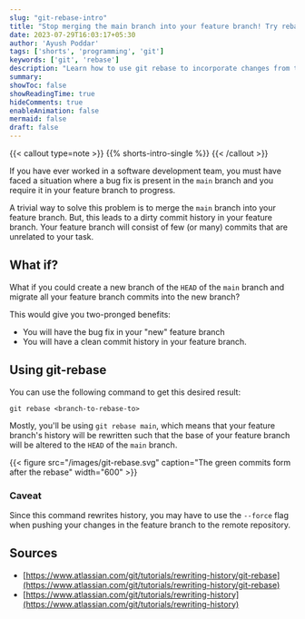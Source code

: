 ```yaml
---
slug: "git-rebase-intro"
title: "Stop merging the main branch into your feature branch! Try rebasing"
date: 2023-07-29T16:03:17+05:30
author: 'Ayush Poddar'
tags: ['shorts', 'programming', 'git']
keywords: ['git', 'rebase']
description: "Learn how to use git rebase to incorporate changes from the main branch, while keeping your feature branch clean"
summary:
showToc: false
showReadingTime: true
hideComments: true
enableAnimation: false
mermaid: false
draft: false
---
```


{{< callout type=note >}}
{{% shorts-intro-single %}}
{{< /callout >}}

If you have ever worked in a software development team, you must have faced a situation where a bug
fix is present in the `main` branch and you require it in your feature branch to progress.

A trivial way to solve this problem is to merge the `main` branch into your feature branch. But,
this leads to a dirty commit history in your feature branch. Your feature branch will consist of few
(or many) commits that are unrelated to your task.

## What if?
What if you could create a new branch of the `HEAD` of the `main` branch and migrate all your
feature branch commits into the new branch?

This would give you two-pronged benefits:
- You will have the bug fix in your "new" feature branch
- You will have a clean commit history in your feature branch.

## Using git-rebase
You can use the following command to get this desired result:

```
git rebase <branch-to-rebase-to>
```

Mostly, you'll be using `git rebase main`, which means that your feature branch's history will be
rewritten such that the base of your feature branch will be altered to the `HEAD` of the `main`
branch.

{{< figure src="/images/git-rebase.svg" caption="The green commits form after the rebase" width="600" >}}

### Caveat
Since this command rewrites history, you may have to use the `--force` flag when pushing your
changes in the feature branch to the remote repository.

## Sources
- [https://www.atlassian.com/git/tutorials/rewriting-history/git-rebase](https://www.atlassian.com/git/tutorials/rewriting-history/git-rebase)
- [https://www.atlassian.com/git/tutorials/rewriting-history](https://www.atlassian.com/git/tutorials/rewriting-history)
